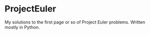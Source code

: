 ProjectEuler
============

My solutions to the first page or so of Project Euler problems. Written mostly in Python.
